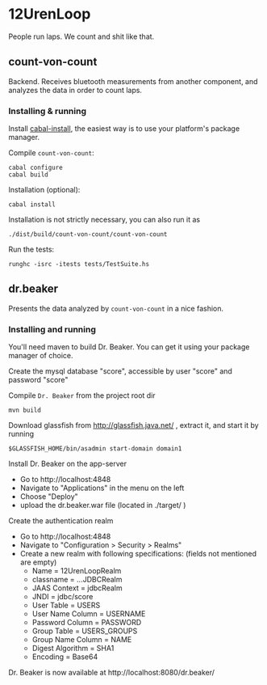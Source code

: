 12UrenLoop
==========

People run laps. We count and shit like that.

count-von-count
---------------

Backend. Receives bluetooth measurements from another component, and analyzes
the data in order to count laps.

### Installing & running

Install [cabal-install](http://www.haskell.org/cabal/), the easiest way is to
use your platform's package manager.

Compile `count-von-count`:

    cabal configure
    cabal build

Installation (optional):

    cabal install

Installation is not strictly necessary, you can also run it as

    ./dist/build/count-von-count/count-von-count

Run the tests:

    runghc -isrc -itests tests/TestSuite.hs

dr.beaker
---------

Presents the data analyzed by `count-von-count` in a nice fashion.

### Installing and running

You'll need maven to build Dr. Beaker. You can get it using your package manager of choice.

Create the mysql database "score", accessible by user "score" and password "score"

Compile `Dr. Beaker` from the project root dir

    mvn build

Download glassfish from http://glassfish.java.net/ , extract it, and start it by running 

    $GLASSFISH_HOME/bin/asadmin start-domain domain1

Install Dr. Beaker on the app-server

 * Go to http://localhost:4848
 * Navigate to "Applications" in the menu on the left
 * Choose "Deploy"
 * upload the dr.beaker.war file (located in ./target/ )

Create the authentication realm

 * Go to http://localhost:4848
 * Navigate to "Configuration > Security > Realms"
 * Create a new realm with following specifications: (fields not mentioned are empty)
    + Name = 12UrenLoopRealm
    + classname = ...JDBCRealm
    + JAAS Context = jdbcRealm
    + JNDI = jdbc/score
    + User Table = USERS
    + User Name Column = USERNAME
    + Password Column = PASSWORD
    + Group Table = USERS_GROUPS
    + Group Name Column = NAME
    + Digest Algorithm = SHA1
    + Encoding = Base64

Dr. Beaker is now available at http://localhost:8080/dr.beaker/
